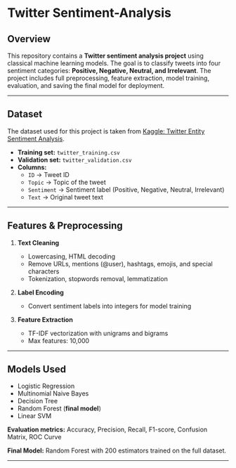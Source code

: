 # Twitter Sentiment-Analysis

## Overview
This repository contains a **Twitter sentiment analysis project** using classical machine learning models. The goal is to classify tweets into four sentiment categories: **Positive, Negative, Neutral, and Irrelevant**. The project includes full preprocessing, feature extraction, model training, evaluation, and saving the final model for deployment.

---

## Dataset
The dataset used for this project is taken from [Kaggle: Twitter Entity Sentiment Analysis](https://www.kaggle.com/datasets/jp797498e/twitter-entity-sentiment-analysis).

- **Training set:** `twitter_training.csv`  
- **Validation set:** `twitter_validation.csv`  
- **Columns:**  
  - `ID` → Tweet ID  
  - `Topic` → Topic of the tweet  
  - `Sentiment` → Sentiment label (Positive, Negative, Neutral, Irrelevant)  
  - `Text` → Original tweet text  

---

## Features & Preprocessing
1. **Text Cleaning**
   - Lowercasing, HTML decoding
   - Remove URLs, mentions (@user), hashtags, emojis, and special characters
   - Tokenization, stopwords removal, lemmatization

2. **Label Encoding**
   - Convert sentiment labels into integers for model training

3. **Feature Extraction**
   - TF-IDF vectorization with unigrams and bigrams
   - Max features: 10,000  

---

## Models Used
- Logistic Regression  
- Multinomial Naive Bayes  
- Decision Tree  
- Random Forest (**final model**)  
- Linear SVM  

**Evaluation metrics:** Accuracy, Precision, Recall, F1-score, Confusion Matrix, ROC Curve  

**Final Model:** Random Forest with 200 estimators trained on the full dataset.  

---

